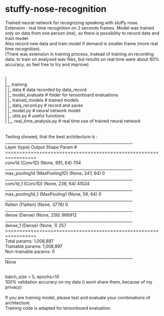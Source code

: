 # stuffy-nose-recognition
Trained neural network for recognizing speaking with stuffy nose. <br />
Extension : real time recognition on 2 seconds frames.
Model was trained only on data from one person (me), so there is possibility to record data and train model. <br />
Also record new data and train model if demand is smaller frame (more real time recognition).<br />
(There was extension in training process, instead of training on recording data, to train on analysed wav files, but results on real time were about 60% accuracy, so feel free to try and improve)<br />

<br />
|<br />
|__ training <br />
|	   |_ data		# data recorded by data_record<br />
|	   |_ model_evaluate	# folder for tensorboard evaluations<br />
|	   |_ trained_models	# trained models<br />
|	   |_ data_record.py	# record and saves <br />
|	   |_ model.py		# neural network model <br />
|	   |_ utils.py		# useful functions<br />
|
|__ real_time_analysis.py	# real time use of trained neural network <br />
	   
<br />
<br />
Testing showed, that the best architecture is :<br />
_________________________________________________________________<br />
Layer (type)                 Output Shape              Param #   <br />
=================================================================<br />
conv1d (Conv1D)              (None, 991, 64)           704       <br />
_________________________________________________________________<br />
max_pooling1d (MaxPooling1D) (None, 247, 64)           0         <br />
_________________________________________________________________<br />
conv1d_1 (Conv1D)            (None, 238, 64)           41024     <br />
_________________________________________________________________<br />
max_pooling1d_1 (MaxPooling1 (None, 59, 64)            0         <br />
_________________________________________________________________<br />
flatten (Flatten)            (None, 3776)              0         <br />
_________________________________________________________________<br />
dense (Dense)                (None, 256)               966912    <br />
_________________________________________________________________<br />
dense_1 (Dense)              (None, 1)                 257       <br />
=================================================================<br />
Total params: 1,008,897<br />
Trainable params: 1,008,897<br />
Non-trainable params: 0<br />
_________________________________________________________________<br />
None<br />
<br />

batch_size = 5, epochs=10 <br />
100% validation accuracy on my data (i wont share them, because of my privacy)<br />
<br />
If you are training model, please test and evaluate your combinations of architecture.<br />
Training code is adapted for tensorboard evaluation.
